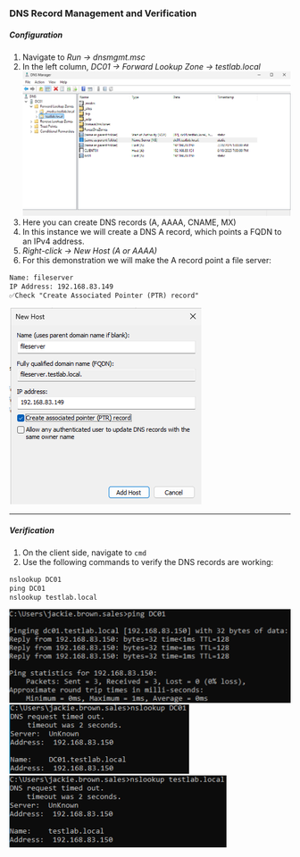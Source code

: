 ### DNS Record Management and Verification
##### Configuration
1. Navigate to *Run → dnsmgmt.msc*
2. In the left column, *DC01 → Forward Lookup Zone → testlab.local*
![dsnmgmt.msc](https://github.com/nickbruggen90/LabsVol8021Q/blob/main/Project%201.1%3A%20Active%20Directory%20and%20Windows%2010%20Integration/Images2/Screenshot%202025-07-20%20132415.png)
3. Here you can create DNS records (A, AAAA, CNAME, MX)
4. In this instance we will create a DNS A record, which points a FQDN to an IPv4 address.
5. *Right-click → New Host (A or AAAA)*
6. For this demonstration we will make the A record point a file server:
```
Name: fileserver
IP Address: 192.168.83.149
✅Check "Create Associated Pointer (PTR) record"
```
![fileserver dns](https://github.com/nickbruggen90/LabsVol8021Q/blob/main/Project%201.1%3A%20Active%20Directory%20and%20Windows%2010%20Integration/Images2/Screenshot%202025-07-20%20132824.png)

---
##### Verification
1. On the client side, navigate to `cmd`
2. Use the following commands to verify the DNS records are working:
```
nslookup DC01
ping DC01
nslookup testlab.local
```
![verification1](https://github.com/nickbruggen90/LabsVol8021Q/blob/main/Project%201.1%3A%20Active%20Directory%20and%20Windows%2010%20Integration/Images2/Screenshot%202025-07-20%20145523.png)
![verification2](https://github.com/nickbruggen90/LabsVol8021Q/blob/main/Project%201.1%3A%20Active%20Directory%20and%20Windows%2010%20Integration/Images2/Screenshot%202025-07-20%20145544.png)
![verification3](https://github.com/nickbruggen90/LabsVol8021Q/blob/main/Project%201.1%3A%20Active%20Directory%20and%20Windows%2010%20Integration/Images2/Screenshot%202025-07-20%20145616.png)
